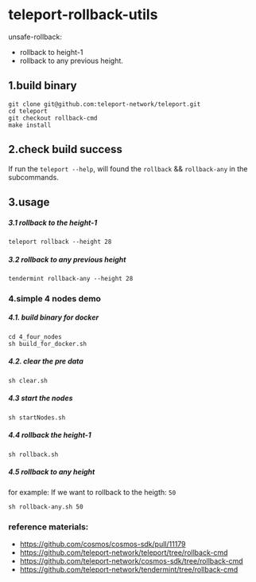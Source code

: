 # teleport-rollback-utils

unsafe-rollback:
- rollback to height-1
- rollback to any previous height.

## 1.build binary
```shell
git clone git@github.com:teleport-network/teleport.git
cd teleport
git checkout rollback-cmd
make install
```

## 2.check build success

If run the `teleport --help`, will found the `rollback` && `rollback-any` in the subcommands.

## 3.usage

##### 3.1 rollback to the height-1
```shell
teleport rollback --height 28
```

##### 3.2 rollback to any previous height
```shell
tendermint rollback-any --height 28
```

### 4.simple 4 nodes demo

##### 4.1. build binary for docker
```shell
cd 4_four_nodes
sh build_for_docker.sh
```


##### 4.2. clear the pre data
```shell
sh clear.sh
```

##### 4.3 start the nodes
```shell
sh startNodes.sh
```


##### 4.4 rollback the height-1
```shell
sh rollback.sh
```

##### 4.5 rollback to any height
for example: If we want to rollback to the heigth: `50`
```shell
sh rollback-any.sh 50
```


### reference materials:

- https://github.com/cosmos/cosmos-sdk/pull/11179
- https://github.com/teleport-network/teleport/tree/rollback-cmd
- https://github.com/teleport-network/cosmos-sdk/tree/rollback-cmd
- https://github.com/teleport-network/tendermint/tree/rollback-cmd
